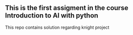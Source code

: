 ## This is the first assigment in the course Introduction to AI with python 
This repo contains solution regarding knight project
